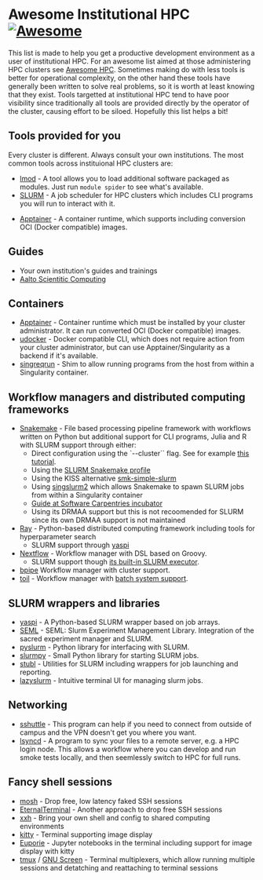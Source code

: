# Awesome Institutional HPC  [![Awesome](https://awesome.re/badge.svg)](https://awesome.re)

This list is made to help you get a productive development environment as a user of institutional HPC. For an awesome list aimed at those administering HPC clusters see [Awesome HPC](https://github.com/dstdev/awesome-hpc). Sometimes making do with less tools is better for operational complexity, on the other hand these tools have generally been written to solve real problems, so it is worth at least knowing that they exist. Tools targetted at institutional HPC tend to have poor visibility since traditionally all tools are provided directly by the operator of the cluster, causing effort to be siloed. Hopefully this list helps a bit!

## Tools provided for you

Every cluster is different. Always consult your own institutions. The most common tools across instituional HPC clusters are:

* [lmod](https://lmod.readthedocs.io/en/latest/index.html) - A tool allows you to load additional software packaged as modules. Just run `module spider` to see what's available.
* [SLURM](https://slurm.schedmd.com/slurm.html) - A job scheduler for HPC clusters which includes CLI programs you will run to interact with it.
<!--lint disable double-link-->
* [Apptainer](https://apptainer.org/) - A container runtime, which supports including conversion OCI (Docker compatible) images.

## Guides

* Your own institution's guides and trainings
* [Aalto Scientitic Computing](https://scicomp.aalto.fi/)

## Containers

<!--lint disable double-link-->
* [Apptainer](https://apptainer.org/) - Container runtime which must be installed by your cluster administrator. It can run converted OCI (Docker compatible) images. 
* [udocker](https://github.com/indigo-dc/udocker) - Docker compatible CLI, which does not require action from your cluster administrator, but can use Apptainer/Singularity as a backend if it's available.
* [singreqrun](https://github.com/frankier/singreqrun/) - Shim to allow running programs from the host from within a Singularity container.

## Workflow managers and  distributed computing frameworks

<!--lint disable awesome-list-item-->
* [Snakemake](https://github.com/snakemake/snakemake) - File based processing pipeline framework with workflows written on Python but additional support for CLI programs, Julia and R  with SLURM support through either:
  * Direct configuration using the `--cluster`` flag. See for example [this tutorial](https://carpentries-incubator.github.io/workflows-snakemake/09-cluster/index.html).
  * Using the [SLURM Snakemake profile](https://github.com/Snakemake-Profiles/slurm)
  * Using the KISS alternative [smk-simple-slurm](https://github.com/jdblischak/smk-simple-slurm)
  * Using [singslurm2](https://github.com/frankier/singslurm2) which allows Snakemake to spawn SLURM jobs from within a Singularity container
  * [Guide at Software Carpentries incubator](https://carpentries-incubator.github.io/workflows-snakemake/)
  * Using its DRMAA support but this is not recoomended for SLURM since its own DRMAA support is not maintained
* [Ray](https://www.ray.io/) - Python-based distributed computing framework including tools for hyperparameter search
   * SLURM support through [yaspi](https://github.com/albanie/yaspi)
* [Nextflow](https://www.nextflow.io/) - Workflow manager with DSL based on Groovy.
  * SLURM support though [its built-in SLURM executor](https://www.nextflow.io/docs/latest/executor.html#slurm).
* [bpipe](https://github.com/ssadedin/bpipe) Workflow manager with cluster support.
* [toil](https://toil.readthedocs.io/en/releases-3.6.x/index.html) - Workflow manager with [batch system support](https://toil.readthedocs.io/en/releases-3.6.x/batchSystem.html).

## SLURM wrappers and libraries

* [yaspi](https://github.com/albanie/yaspi) - A Python-based SLURM wrapper based on job arrays.
* [SEML](https://github.com/TUM-DAML/seml) - SEML: Slurm Experiment Management Library. Integration of the sacred experiment manager and SLURM.
* [pyslurm](https://github.com/PySlurm/pyslurm) - Python library for interfacing with SLURM.
* [slurmpy](https://github.com/brentp/slurmpy) - Small Python library for starting SLURM jobs.
* [stubl](https://github.com/ubccr/stubl) - Utilities for SLURM including wrappers for job launching and reporting.
* [lazyslurm](https://github.com/hill/lazyslurm) - Intuitive terminal UI for managing slurm jobs.

## Networking

* [sshuttle](https://github.com/sshuttle/sshuttle) - This program can help if you need to connect from outside of campus and the VPN doesn't get you where you want.
* [lsyncd](https://github.com/lsyncd/lsyncd) - A program to sync your files to a remote server, e.g. a HPC login node. This allows a workflow where you can develop and run smoke tests locally, and then seemlessly switch to HPC for full runs.

## Fancy shell sessions

* [mosh](https://mosh.org/) - Drop free, low latency faked SSH sessions
* [EternalTerminal](https://github.com/MisterTea/EternalTerminal) - Another approach to drop free SSH sessions
* [xxh](https://github.com/xxh/xxh) - Bring your own shell and config to shared computing environments
* [kitty](https://sw.kovidgoyal.net/kitty/) - Terminal supporting image display
* [Euporie](https://github.com/joouha/euporie) - Jupyter notebooks in the terminal including support for image display with kitty
* [tmux](https://github.com/tmux/tmux) / [GNU Screen](https://www.gnu.org/software/screen/) - Terminal multiplexers, which allow running multiple sessions and detatching and reattaching to terminal sessions
